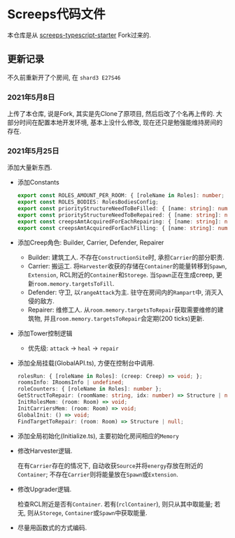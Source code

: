 # Screeps代码文件

本仓库是从 [screeps-typescript-starter](https://github.com/screepers/screeps-typescript-starter/) Fork过来的.

## 更新记录

不久前重新开了个房间, 在 `shard3 E27S46`

### 2021年5月8日

上传了本仓库, 说是Fork, 其实是先Clone了原项目, 然后后改了个名再上传的.
大部分时间在配置本地开发环境, 基本上没什么修改, 现在还只是勉强能维持房间的存在.

### 2021年5月25日

添加大量新东西.

* 添加Constants

  ```ts
  export const ROLES_AMOUNT_PER_ROOM: { [roleName in Roles]: number; };
  export const ROLES_BODIES: RolesBodiesConfig;
  export const priorityStructureNeedToBeFilled: { [name: string]: number };
  export const priorityStructureNeedToBeRepaired: { [name: string]: number };
  export const creepsAmtAcquiredForEachRepairing: { [name: string]: number };
  export const creepsAmtAcquiredForEachFilling: { [name: string]: number };
  ```

* 添加Creep角色: Builder, Carrier, Defender, Repairer

  * Builder: 建筑工人. 不存在`ConstructionSite`时, 承担`Carrier`的部分职责.
  * Carrier: 搬运工. 将`Harvester`收获的存储在`Container`的能量转移到`Spawn`, `Extension`, RCL附近的`Container`和`Storege`.
  当`Spawn`正在生成creep, 更新`room.memory.targetsToFill`.
  * Defender: 守卫, 以`rangeAttack`为主. 驻守在房间内的`Rampart`中, 消灭入侵的敌方.
  * Repairer: 维修工人. 从`room.memory.targetsToRepair`获取需要维修的建筑物, 并且`room.memory.targetsToRepair`会定期(200 ticks)更新.

* 添加Tower控制逻辑

  * 优先级: `attack` -> `heal` -> `repair`

* 添加全局挂载(GlobalAPI.ts), 方便在控制台中调用.

  ```ts
  rolesRun: { [roleName in Roles]: (creep: Creep) => void; };
  roomsInfo: IRoomsInfo | undefined;
  roleCounters: { [roleName in Roles]: number };
  GetStructToRepair: (roomName: string, idx: number) => Structure | null;
  InitRolesMem: (room: Room) => void;
  InitCarriersMem: (room: Room) => void;
  GlobalInit: () => void;
  FindTargetToRepair: (room: Room) => Structure | null;
  ```

* 添加全局初始化(Initialize.ts), 主要初始化房间相应的`Memory`
* 修改Harvester逻辑.

  在有`Carrier`存在的情况下, 自动收获`Source`并将`energy`存放在附近的`Container`;
  不存在`Carrier`则将能量放在`Spawn`或`Extension`.

* 修改Upgrader逻辑.

  检查RCL附近是否有`Container`. 若有(`rclContainer`), 则只从其中取能量; 若无, 则从`Storege`, `Container`或`Spawn`中获取能量.

* 尽量用函数式的方式编码.
